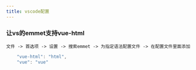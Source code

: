 ```yaml
---
title: vscode配置
---
```


### 让vs的emmet支持vue-html
    文件 -> 首选项 -> 设置 -> 搜索emmet -> 为指定语法配置文件 -> 在配置文件里面添加

```js
    "vue-html": "html",
    "vue": "vue"
```